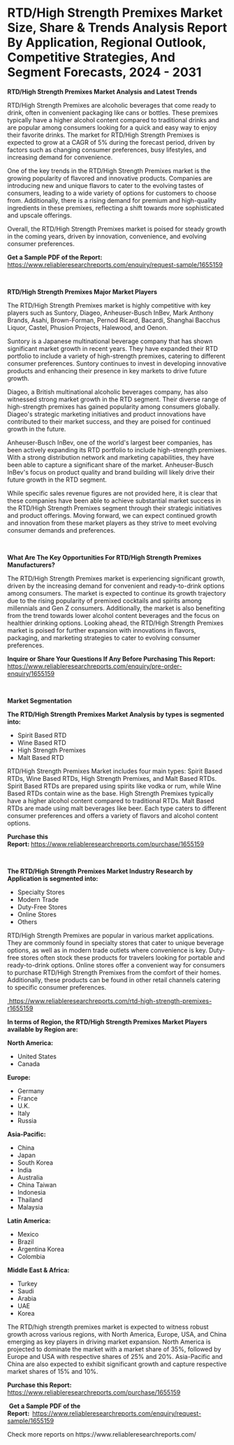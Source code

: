 <p><h1>RTD/High Strength Premixes Market Size, Share & Trends Analysis Report By Application, Regional Outlook, Competitive Strategies, And Segment Forecasts, 2024 - 2031</h1></p><p><strong>RTD/High Strength Premixes Market Analysis and Latest Trends</strong></p>
<p><p>RTD/High Strength Premixes are alcoholic beverages that come ready to drink, often in convenient packaging like cans or bottles. These premixes typically have a higher alcohol content compared to traditional drinks and are popular among consumers looking for a quick and easy way to enjoy their favorite drinks. The market for RTD/High Strength Premixes is expected to grow at a CAGR of 5% during the forecast period, driven by factors such as changing consumer preferences, busy lifestyles, and increasing demand for convenience.</p><p>One of the key trends in the RTD/High Strength Premixes market is the growing popularity of flavored and innovative products. Companies are introducing new and unique flavors to cater to the evolving tastes of consumers, leading to a wide variety of options for customers to choose from. Additionally, there is a rising demand for premium and high-quality ingredients in these premixes, reflecting a shift towards more sophisticated and upscale offerings.</p><p>Overall, the RTD/High Strength Premixes market is poised for steady growth in the coming years, driven by innovation, convenience, and evolving consumer preferences.</p></p>
<p><strong>Get a Sample PDF of the Report:&nbsp;</strong> <a href="https://www.reliableresearchreports.com/enquiry/request-sample/1655159">https://www.reliableresearchreports.com/enquiry/request-sample/1655159</a></p>
<p>&nbsp;</p>
<p><strong>RTD/High Strength Premixes Major Market Players</strong></p>
<p><p>The RTD/High Strength Premixes market is highly competitive with key players such as Suntory, Diageo, Anheuser-Busch InBev, Mark Anthony Brands, Asahi, Brown-Forman, Pernod Ricard, Bacardi, Shanghai Bacchus Liquor, Castel, Phusion Projects, Halewood, and Oenon.</p><p>Suntory is a Japanese multinational beverage company that has shown significant market growth in recent years. They have expanded their RTD portfolio to include a variety of high-strength premixes, catering to different consumer preferences. Suntory continues to invest in developing innovative products and enhancing their presence in key markets to drive future growth.</p><p>Diageo, a British multinational alcoholic beverages company, has also witnessed strong market growth in the RTD segment. Their diverse range of high-strength premixes has gained popularity among consumers globally. Diageo's strategic marketing initiatives and product innovations have contributed to their market success, and they are poised for continued growth in the future.</p><p>Anheuser-Busch InBev, one of the world's largest beer companies, has been actively expanding its RTD portfolio to include high-strength premixes. With a strong distribution network and marketing capabilities, they have been able to capture a significant share of the market. Anheuser-Busch InBev's focus on product quality and brand building will likely drive their future growth in the RTD segment.</p><p>While specific sales revenue figures are not provided here, it is clear that these companies have been able to achieve substantial market success in the RTD/High Strength Premixes segment through their strategic initiatives and product offerings. Moving forward, we can expect continued growth and innovation from these market players as they strive to meet evolving consumer demands and preferences.</p></p>
<p>&nbsp;</p>
<p><strong>What Are The Key Opportunities For RTD/High Strength Premixes Manufacturers?</strong></p>
<p><p>The RTD/High Strength Premixes market is experiencing significant growth, driven by the increasing demand for convenient and ready-to-drink options among consumers. The market is expected to continue its growth trajectory due to the rising popularity of premixed cocktails and spirits among millennials and Gen Z consumers. Additionally, the market is also benefiting from the trend towards lower alcohol content beverages and the focus on healthier drinking options. Looking ahead, the RTD/High Strength Premixes market is poised for further expansion with innovations in flavors, packaging, and marketing strategies to cater to evolving consumer preferences.</p></p>
<p><strong>Inquire or Share Your Questions If Any Before Purchasing This Report:</strong> <a href="https://www.reliableresearchreports.com/enquiry/pre-order-enquiry/1655159">https://www.reliableresearchreports.com/enquiry/pre-order-enquiry/1655159</a></p>
<p>&nbsp;</p>
<p><strong>Market Segmentation</strong></p>
<p><strong>The RTD/High Strength Premixes Market Analysis by types is segmented into:</strong></p>
<p><ul><li>Spirit Based RTD</li><li>Wine Based RTD</li><li>High Strength Premixes</li><li>Malt Based RTD</li></ul></p>
<p><p>RTD/High Strength Premixes Market includes four main types: Spirit Based RTDs, Wine Based RTDs, High Strength Premixes, and Malt Based RTDs. Spirit Based RTDs are prepared using spirits like vodka or rum, while Wine Based RTDs contain wine as the base. High Strength Premixes typically have a higher alcohol content compared to traditional RTDs. Malt Based RTDs are made using malt beverages like beer. Each type caters to different consumer preferences and offers a variety of flavors and alcohol content options.</p></p>
<p><strong>Purchase this Report:&nbsp;</strong><a href="https://www.reliableresearchreports.com/purchase/1655159">https://www.reliableresearchreports.com/purchase/1655159</a></p>
<p>&nbsp;</p>
<p><strong>The RTD/High Strength Premixes Market Industry Research by Application is segmented into:</strong></p>
<p><ul><li>Specialty Stores</li><li>Modern Trade</li><li>Duty-Free Stores</li><li>Online Stores</li><li>Others</li></ul></p>
<p><p>RTD/High Strength Premixes are popular in various market applications. They are commonly found in specialty stores that cater to unique beverage options, as well as in modern trade outlets where convenience is key. Duty-free stores often stock these products for travelers looking for portable and ready-to-drink options. Online stores offer a convenient way for consumers to purchase RTD/High Strength Premixes from the comfort of their homes. Additionally, these products can be found in other retail channels catering to specific consumer preferences.</p></p>
<p><a href="https://www.reliableresearchreports.com/rtd-high-strength-premixes-r1655159">&nbsp;https://www.reliableresearchreports.com/rtd-high-strength-premixes-r1655159</a></p>
<p><strong>In terms of Region, the RTD/High Strength Premixes Market Players available by Region are:</strong></p>
<p>
    <p> <strong> North America: </strong>
        <ul>
            <li>United States</li>
            <li>Canada</li>
        </ul>
        </p> 
    <p> <strong> Europe: </strong>
        <ul>
            <li>Germany</li>
            <li>France</li>
            <li>U.K.</li>
            <li>Italy</li>
            <li>Russia</li>
        </ul>
        </p> 
    <p> <strong> Asia-Pacific: </strong>
        <ul>
            <li>China</li>
            <li>Japan</li>
            <li>South Korea</li>
            <li>India</li>
            <li>Australia</li>
            <li>China Taiwan</li>
            <li>Indonesia</li>
            <li>Thailand</li>
            <li>Malaysia</li>
        </ul>
        </p> 
    <p> <strong> Latin America: </strong>
        <ul>
            <li>Mexico</li>
            <li>Brazil</li>
            <li>Argentina Korea</li>
            <li>Colombia</li>
        </ul>
        </p> 
    <p> <strong> Middle East & Africa: </strong>
        <ul>
            <li>Turkey</li>
            <li>Saudi</li>
            <li>Arabia</li>
            <li>UAE</li>
            <li>Korea</li>
        </ul>
    </p>
    </p>
<p><p>The RTD/high strength premixes market is expected to witness robust growth across various regions, with North America, Europe, USA, and China emerging as key players in driving market expansion. North America is projected to dominate the market with a market share of 35%, followed by Europe and USA with respective shares of 25% and 20%. Asia-Pacific and China are also expected to exhibit significant growth and capture respective market shares of 15% and 10%.</p></p>
<p><strong>Purchase this Report: </strong><a href="https://www.reliableresearchreports.com/purchase/1655159">https://www.reliableresearchreports.com/purchase/1655159</a></p>
<p>&nbsp;<strong>Get a Sample PDF of the Report:&nbsp;&nbsp;</strong><a href="https://www.reliableresearchreports.com/enquiry/request-sample/1655159">https://www.reliableresearchreports.com/enquiry/request-sample/1655159</a></p>
<p><strong></strong></p>
<p>Check more reports on https://www.reliableresearchreports.com/</p>